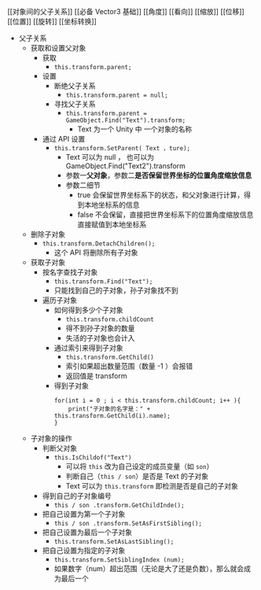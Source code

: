 
[[对象间的父子关系]]
[[必备 Vector3 基础]]
[[角度]]
[[看向]]
[[缩放]]
[[位移]]
[[位置]]
[[旋转]]
[[坐标转换]]

- 父子关系
	- 获取和设置父对象
		- 获取
			- `this.transform.parent;`
		- 设置
			- 断绝父子关系
				- `this.transform.parent = null;`
			- 寻找父子关系
				- `this.transform.parent = GameObject.Find("Text").transform;`
					- Text 为一个 Unity 中 一个对象的名称
		- 通过 API 设置
			- `this.transform.SetParent( Text ，ture);`
				- Text 可以为 null ， 也可以为 GameObject.Find("Text2").transform 
				- 参数一**父对象**，参数二**是否保留世界坐标的位置角度缩放信息**
				- 参数二细节
					- true 会保留世界坐标系下的状态，和父对象进行计算，得到本地坐标系的信息
					- false 不会保留，直接把世界坐标系下的位置角度缩放信息直接赋值到本地坐标系
	- 删除子对象
		- `this.transform.DetachChildren();`
			- 这个 API 将删除所有子对象
	- 获取子对象
		- 按名字查找子对象
			- `this.transform.Find("Text");`
			- 只能找到自己的子对象，孙子对象找不到
		- 遍历子对象
			- 如何得到多少个子对象
				- `this.transform.childCount`
				- 得不到孙子对象的数量
				- 失活的子对象也会计入
			- 通过索引来得到子对象
				- `this.transform.GetChild()`
				- 索引如果超出数量范围（数量 -1 ）会报错
				- 返回值是 transform
			- 得到子对象
			  ```
			  for(int i = 0 ; i < this.transform.childCount; i++ ){
				  print("子对象的名字是：" + this.transform.GetChild(i).name);
			  }
				```
	- 子对象的操作
		- 判断父对象
			- `this.IsChildof("Text")`
				- 可以将 `this` 改为自己设定的成员变量（如 `son`）
				- 判断自己（`this / son`）是否是 Text 的子对象
				- Text 可以为 `this.transform` 即检测是否是自己的子对象
		- 得到自己的子对象编号
			- `this / son .transform.GetChildInde();`
		- 把自己设置为第一个子对象
			- `this / son .transform.SetAsFirstSibling();`
		- 把自己设置为最后一个子对象
			- `this.transform.SetAsLastSibling();`
		- 把自己设置为指定的子对象
			- `this.transform.SetSiblingIndex (num);`
			- 如果数字（num）超出范围（无论是大了还是负数），那么就会成为最后一个
